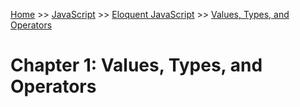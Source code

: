 [Home](../../../README.md) >> [JavaScript](../../../README.md#javascript) >> [Eloquent JavaScript](../README.md) >> [Values, Types, and Operators](./README.md)

# Chapter 1: Values, Types, and Operators
